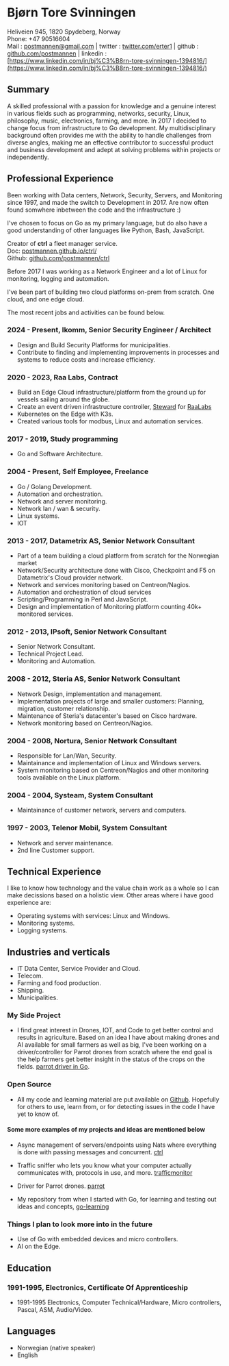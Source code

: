 # Bjørn Tore Svinningen

Heliveien 945, 1820 Spydeberg, Norway  
Phone: +47 90516604  
Mail : [postmannen@gmail.com](mailto:postmannen@gmail.com) | twitter : [twitter.com/erter1](https://twitter.com/erter1) | github : [github.com/postmannen](https://github.com/postmannen) | linkedin : [https://www.linkedin.com/in/bj%C3%B8rn-tore-svinningen-1394816/](https://www.linkedin.com/in/bj%C3%B8rn-tore-svinningen-1394816/)

## Summary

A skilled professional with a passion for knowledge and a genuine interest in various fields such as programming, networks, security, Linux, philosophy, music, electronics, farming, and more. In 2017 I decided to change focus from infrastructure to Go development. My multidisciplinary background often provides me with the ability to handle challenges from diverse angles, making me an effective contributor to successful product and business development and adept at solving problems within projects or independently.

## Professional Experience

Been working with Data centers, Network, Security, Servers, and Monitoring since 1997, and made the switch to Development in 2017. Are now often found somwhere inbetween the code and the infrastructure :)

I've chosen to focus on Go as my primary language, but do also have a good understanding of other languages like Python, Bash, JavaScript.

Creator of **ctrl** a fleet manager service.\
Doc: [postmannen.github.io/ctrl/](https://postmannen.github.io/ctrl/)\
Github: [github.com/postmannen/ctrl](https://github.com/postmannen/ctrl )

Before 2017 I was working as a Network Engineer and a lot of Linux for monitoring, logging and automation.

I've been part of building two cloud platforms on-prem from scratch. One cloud, and one edge cloud.

The most recent jobs and activities can be found below.

### 2024 - Present, Ikomm, Senior Security Engineer / Architect

- Design and Build Security Platforms for municipalities.
- Contribute to finding and implementing improvements in processes and systems to reduce costs and increase efficiency.

### 2020 - 2023, Raa Labs, Contract

- Build an Edge Cloud infrastructure/platform from the ground up for vessels sailing around the globe.
- Create an event driven infrastructure controller, [Steward](https://github.com/postmannen/steward) for [RaaLabs](https://raalabs.com)
- Kubernetes on the Edge with K3s.
- Created various tools for modbus, Linux and automation services.

### 2017 - 2019, Study programming

- Go and Software Architecture.

### 2004 - Present, Self Employee, Freelance

- Go / Golang Development.
- Automation and orchestration.
- Network and server monitoring.
- Network lan / wan & security.
- Linux systems.
- IOT

### 2013 - 2017, Datametrix AS, Senior Network Consultant

- Part of a team building a cloud platform from scratch for the Norwegian market
- Network/Security architecture done with Cisco, Checkpoint and F5 on Datametrix's Cloud provider network.
- Network and services monitoring based on Centreon/Nagios.
- Automation and orchestration of cloud services
- Scripting/Programming in Perl and JavaScript.
- Design and implementation of Monitoring platform counting 40k+ monitored services.

### 2012 - 2013, IPsoft, Senior Network Consultant

- Senior Network Consultant.
- Technical Project Lead.
- Monitoring and Automation.

### 2008 - 2012, Steria AS, Senior Network Consultant

- Network Design, implementation and management.
- Implementation projects of large and smaller customers: Planning, migration, customer relationship.
- Maintenance of Steria's datacenter's based on Cisco hardware.
- Network monitoring based on Centreon/Nagios.

### 2004 - 2008, Nortura, Senior Network Consultant

- Responsible for Lan/Wan, Security.
- Maintainance and implementation of Linux and Windows servers.
- System monitoring based on Centreon/Nagios and other monitoring tools available on the Linux platform.

### 2004 - 2004, Systeam, System Consultant

- Maintainance of customer network, servers and computers.

### 1997 - 2003, Telenor Mobil, System Consultant

- Network and server maintenance.
- 2nd line Customer support.

## Technical Experience

I like to know how technology and the value chain work as a whole so I can make decissions based on a holistic view. Other areas where i have good experience are:

- Operating systems with services: Linux and Windows.
- Monitoring systems.
- Logging systems.

## Industries and verticals

- IT Data Center, Service Provider and Cloud.
- Telecom.
- Farming and food production.
- Shipping.
- Municipalities.

### My Side Project

- I find great interest in Drones, IOT, and Code to get better control and results in agriculture. Based on an idea I have about making drones and AI available for small farmers as well as big, I've been working on a driver/controller for Parrot drones from scratch where the end goal is the help farmers get better insight in the status of the crops on the fields. [parrot driver in Go](https://github.com/postmannen/parrot).

### Open Source

- All my code and learning material are put available on [Github](https://github.com/postmannen). Hopefully for others to use, learn from, or for detecting issues in the code I have yet to know of.

#### Some more examples of my projects and ideas are mentioned below

- Async management of servers/endpoints using Nats where everything is done with passing messages and concurrent. [ctrl](https://github.com/postmannen/ctrl)

- Traffic sniffer who lets you know what your computer actually communicates with, protocols in use, and more. [trafficmonitor](https://github.com/postmannen/trafficmonitor)

- Driver for Parrot drones. [parrot](https://github.com/postmannen/parrot)

- My repository from when I started with Go, for learning and testing out ideas and concepts, [go-learning](https://github.com/postmannen/go-learning)

### Things I plan to look more into in the future

- Use of Go with embedded devices and micro controllers.
- AI on the Edge.

## Education

### 1991-1995, Electronics, Certificate Of Apprenticeship

- 1991-1995 Electronics, Computer Technical/Hardware, Micro controllers, Pascal, ASM, Audio/Video.

## Languages

- Norwegian (native speaker)
- English
